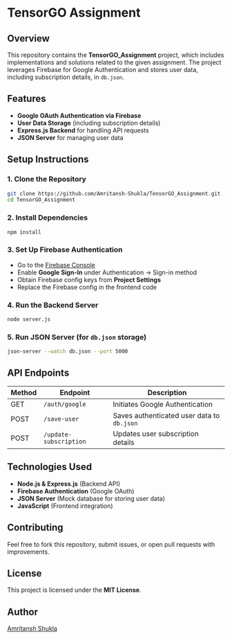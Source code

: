 # TensorGO Assignment

## Overview
This repository contains the **TensorGO_Assignment** project, which includes implementations and solutions related to the given assignment. The project leverages Firebase for Google Authentication and stores user data, including subscription details, in `db.json`.

## Features
- **Google OAuth Authentication via Firebase**
- **User Data Storage** (including subscription details)
- **Express.js Backend** for handling API requests
- **JSON Server** for managing user data

## Setup Instructions

### 1. Clone the Repository
```sh
git clone https://github.com/Amritansh-Shukla/TensorGO_Assignment.git
cd TensorGO_Assignment
```

### 2. Install Dependencies
```sh
npm install
```

### 3. Set Up Firebase Authentication
- Go to the [Firebase Console](https://console.firebase.google.com/)
- Enable **Google Sign-In** under Authentication → Sign-in method
- Obtain Firebase config keys from **Project Settings**
- Replace the Firebase config in the frontend code

### 4. Run the Backend Server
```sh
node server.js
```

### 5. Run JSON Server (for `db.json` storage)
```sh
json-server --watch db.json --port 5000
```

## API Endpoints
| Method | Endpoint         | Description |
|--------|-----------------|-------------|
| GET    | `/auth/google`  | Initiates Google Authentication |
| POST   | `/save-user`    | Saves authenticated user data to `db.json` |
| POST   | `/update-subscription` | Updates user subscription details |

## Technologies Used
- **Node.js & Express.js** (Backend API)
- **Firebase Authentication** (Google OAuth)
- **JSON Server** (Mock database for storing user data)
- **JavaScript** (Frontend integration)

## Contributing
Feel free to fork this repository, submit issues, or open pull requests with improvements.

## License
This project is licensed under the **MIT License**.

## Author
[Amritansh Shukla](https://github.com/Amritansh-Shukla)

